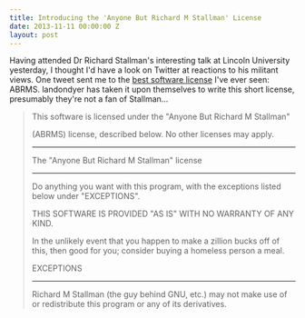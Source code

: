 ```yaml
---
title: Introducing the 'Anyone But Richard M Stallman' License
date: 2013-11-11 00:00:00 Z
layout: post
---
```


Having attended Dr Richard Stallman's interesting talk at Lincoln University yesterday, I thought I'd have a look on Twitter at reactions to his militant views. One tweet sent me to the [best software license](https://github.com/landondyer/kasm/blob/master/LICENSE) I've ever seen: ABRMS. landondyer has taken it upon themselves to write this short license, presumably they're not a fan of Stallman...

> This software is licensed under the "Anyone But Richard M Stallman"
> 
> (ABRMS) license, described below. No other licenses may apply.
> 
> --------------------------------------------
> 
> The "Anyone But Richard M Stallman" license
> 
> --------------------------------------------
> 
> Do anything you want with this program, with the exceptions listed below under "EXCEPTIONS".
> 
> THIS SOFTWARE IS PROVIDED "AS IS" WITH NO WARRANTY OF ANY KIND.
> 
> In the unlikely event that you happen to make a zillion bucks off of this, then good for you; consider buying a homeless person a meal.
> 
> EXCEPTIONS
> 
> ----------
> 
> Richard M Stallman (the guy behind GNU, etc.) may not make use of or redistribute this program or any of its derivatives.